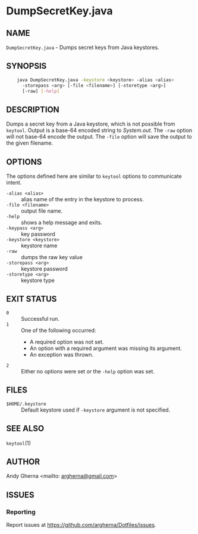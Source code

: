 # DumpSecretKey.java

## NAME
`DumpSecretKey.java` - Dumps secret keys from Java keystores.

## SYNOPSIS

```bash
    java DumpSecretKey.java -keystore <keystore> -alias <alias> 
      -storepass <arg> [-file <filename>] [-storetype <arg>]
      [-raw] [-help]
```

## DESCRIPTION

Dumps a secret key from a Java keystore, which is not possible from `keytool`. Output is a base-64 encoded string to *System.out*. The `-raw` option will not base-64 encode the output. The `-file` option will save the output to the given filename.

## OPTIONS

The options defined here are similar to `keytool` options to communicate intent.

<dl>
  <dt><code>-alias &lt;alias&gt;</code>
  <dd>alias name of the entry in the keystore to process.
  <dt><code>-file &lt;filename&gt;</code>
  <dd>output file name.
  <dt><code>-help</code>
  <dd>shows a help message and exits.
  <dt><code>-keypass &lt;arg&gt;</code>
  <dd>key password
  <dt><code>-keystore &lt;keystore&gt;</code>
  <dd>keystore name
  <dt><code>-raw</code>
  <dd>dumps the raw key value
  <dt><code>-storepass &lt;arg&gt;</code>
  <dd>keystore password
  <dt><code>-storetype &lt;arg&gt;</code>
  <dd>keystore type
</dl>

## EXIT STATUS

<dl>
  <dt><code>0</code>
  <dd>Successful run.
  <dt><code>1</code>
  <dd>One of the following occurred:
    <ul>
      <li>A required option was not set.
      <li>An option with a required argument was missing its argument.
      <li>An exception was thrown.
    </ul>
  <dt><code>2</code>
  <dd>Either no options were set or the <code>-help</code> option was set. 
</dl>

## FILES

<dl>
  <dt><code>$HOME/.keystore</code>
  <dd>Default keystore used if <code>-keystore</code> argument is not specified.
</dl>

## SEE ALSO

`keytool`(1)

## AUTHOR

Andy Gherna <mailto: argherna@gmail.com>

## ISSUES

### Reporting

Report issues at https://github.com/argherna/Dotfiles/issues.

